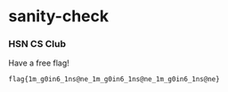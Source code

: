 # sanity-check
### HSN CS Club

Have a free flag!

`flag{1m_g0in6_1ns@ne_1m_g0in6_1ns@ne_1m_g0in6_1ns@ne}`